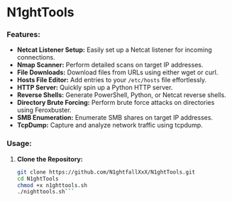 # N1ghtTools

### Features:

- **Netcat Listener Setup:** Easily set up a Netcat listener for incoming connections.
- **Nmap Scanner:** Perform detailed scans on target IP addresses.
- **File Downloads:** Download files from URLs using either wget or curl.
- **Hosts File Editor:** Add entries to your `/etc/hosts` file effortlessly.
- **HTTP Server:** Quickly spin up a Python HTTP server.
- **Reverse Shells:** Generate PowerShell, Python, or Netcat reverse shells.
- **Directory Brute Forcing:** Perform brute force attacks on directories using Feroxbuster.
- **SMB Enumeration:** Enumerate SMB shares on target IP addresses.
- **TcpDump:** Capture and analyze network traffic using tcpdump.

### Usage:

1. **Clone the Repository:**
   ```bash
   git clone https://github.com/N1ghtfallXxX/N1ghtTools.git
   cd N1ghtTools
   chmod +x n1ghttools.sh
   ./nighttools.sh```
